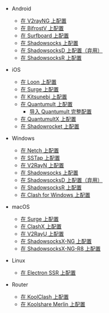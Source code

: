 * Android

  * [在 V2rayNG 上配置](Android/V2RayNG.md)
  * [在 BifrostV 上配置](Android/BifrostV.md)
  * [在 Surfboard 上配置](Android/Surfboard.md)
  * [在 Shadowsocks 上配置](Android/Shadowsocks.md)
  * [在 ShadowsocksD 上配置（弃用）](Android/ShadowsocksD.md)
  * [在 ShadowsocksR 上配置](Android/ShadowsocksR.md)

* iOS

  * [在 Loon 上配置](iOS/Loon.md)
  * [在 Surge 上配置](iOS/Surge.md)
  * [在 Kitsunebi 上配置](iOS/Kitsunebi.md)
  * [在 Quantumult 上配置](iOS/Quantumult_sub.md)
    * [导入 Quantumult 完整配置](iOS/Quantumult_conf.md)
  * [在 QuantumultX 上配置](iOS/QuantumultX.md)
  * [在 Shadowrocket 上配置](iOS/Shadowrocket.md)

* Windows

  * [在 Netch 上配置](Windows/Netch.md)
  * [在 SSTap 上配置](Windows/SSTap.md)
  * [在 V2RayN 上配置](Windows/V2RayN.md)
  * [在 Shadowsocks 上配置](Windows/Shadowsocks.md)
  * [在 ShadowsocksD 上配置（弃用）](Windows/ShadowsocksD.md)
  * [在 ShadowsocksR 上配置](Windows/ShadowsocksR.md)
  * [在 Clash for Windows 上配置](Windows/Clash-for-Windows.md)

* macOS

  * [在 Surge 上配置](macOS/Surge.md)
  * [在 ClashX 上配置](macOS/ClashX.md)
  * [在 V2RayU 上配置](macOS/V2RayU.md)
  * [在 ShadowsocksX-NG 上配置](macOS/ShadowsocksX-NG.md)
  * [在 ShadowsocksX-NG-R8 上配置](macOS/ShadowsocksX-NG-R8.md)

* Linux

  * [在 Electron SSR 上配置](Linux/ElectronSSR.md)

* Router

  * [在 KoolClash 上配置](Router/KoolClash.md)
  * [在 Koolshare Merlin 上配置](Router/Merlin.md)
